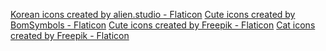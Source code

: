 <a href="https://www.flaticon.com/free-icons/korean" title="korean icons">Korean icons created by alien.studio - Flaticon</a>
<a href="https://www.flaticon.com/free-icons/cute" title="cute icons">Cute icons created by BomSymbols - Flaticon</a>
<a href="https://www.flaticon.com/free-icons/cute" title="cute icons">Cute icons created by Freepik - Flaticon</a>
<a href="https://www.flaticon.com/free-icons/cat" title="cat icons">Cat icons created by Freepik - Flaticon</a>